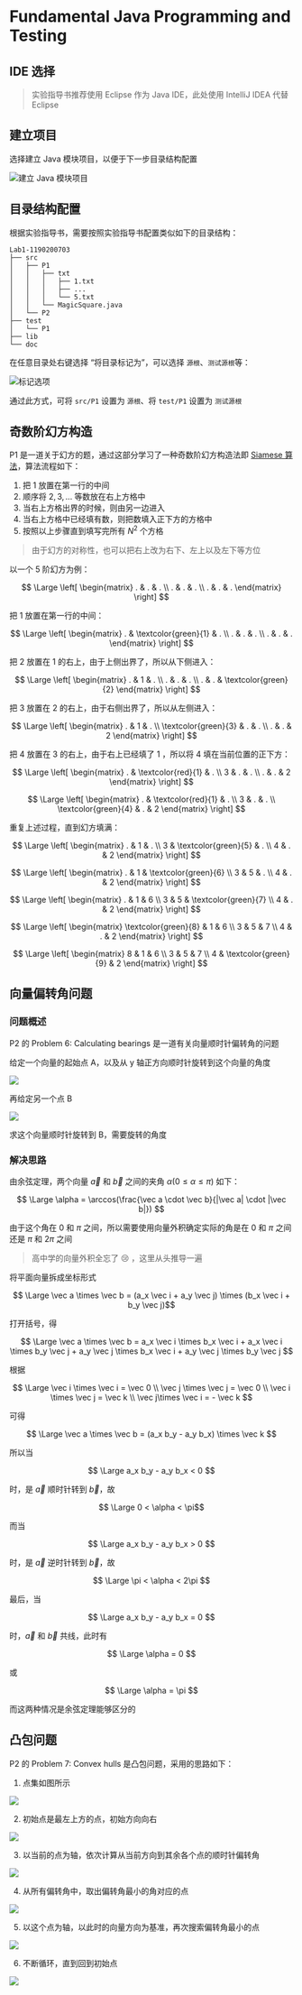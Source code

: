 # Fundamental Java Programming and Testing

## IDE 选择

> 实验指导书推荐使用 Eclipse 作为 Java IDE，此处使用 IntelliJ IDEA 代替 Eclipse

## 建立项目

选择建立 Java 模块项目，以便于下一步目录结构配置

![建立 Java 模块项目](images/lab1_new_project.jpg)

## 目录结构配置

根据实验指导书，需要按照实验指导书配置类似如下的目录结构：

```
Lab1-1190200703
├── src
│   ├── P1
│   │   ├── txt
│   │   │   ├── 1.txt
│   │   │   ├── ...
│   │   │   └── 5.txt
│   │   └── MagicSquare.java
│   └── P2
├── test
│   └── P1
├── lib
└── doc
```

在任意目录处右键选择 “将目录标记为”，可以选择 `源根`、`测试源根`等：

![标记选项](images/lab1_mark_dir_as.jpg)

通过此方式，可将 `src/P1` 设置为 `源根`、将 `test/P1` 设置为 `测试源根`

## 奇数阶幻方构造

P1
是一道关于幻方的题，通过这部分学习了一种奇数阶幻方构造法即 [Siamese 算法](https://zh.wikipedia.org/wiki/%E5%B9%BB%E6%96%B9#%E5%A5%87%E6%95%B0%E9%98%B6%E5%B9%BB%E6%96%B9%E6%9E%84%E9%80%A0%E6%B3%95)，算法流程如下：

1. 把 $1$ 放置在第一行的中间
2. 顺序将 $2, 3, ...$ 等数放在右上方格中
3. 当右上方格出界的时候，则由另一边进入
4. 当右上方格中已经填有数，则把数填入正下方的方格中
5. 按照以上步骤直到填写完所有 $N^{2}$ 个方格

> 由于幻方的对称性，也可以把右上改为右下、左上以及左下等方位

以一个 $5$ 阶幻方为例：

$$ \Large \left[
\begin{matrix} . & . & . \\ . & . & . \\ . & . & . \end{matrix} \right]
$$

把 $1$ 放置在第一行的中间：

$$ \Large \left[
\begin{matrix} . & \textcolor{green}{1} & . \\ . & . & . \\ . & . & . \end{matrix} \right]
$$

把 $2$ 放置在 $1$ 的右上，由于上侧出界了，所以从下侧进入：

$$ \Large \left[
\begin{matrix} . & 1 & . \\ . & . & . \\ . & . & \textcolor{green}{2} \end{matrix} \right]
$$

把 $3$ 放置在 $2$ 的右上，由于右侧出界了，所以从左侧进入：

$$ \Large \left[
\begin{matrix} . & 1 & . \\ \textcolor{green}{3} & . & . \\ . & . & 2 \end{matrix} \right]
$$

把 $4$ 放置在 $3$ 的右上，由于右上已经填了 $1$ ，所以将 $4$ 填在当前位置的正下方：

$$ \Large \left[
\begin{matrix} . & \textcolor{red}{1} & . \\ 3 & . & . \\ . & . & 2 \end{matrix} \right]
$$

$$ \Large \left[
\begin{matrix} . & \textcolor{red}{1} & . \\ 3 & . & . \\ \textcolor{green}{4} & . & 2 \end{matrix} \right]
$$

重复上述过程，直到幻方填满：

$$ \Large \left[
\begin{matrix} . & 1 & . \\ 3 & \textcolor{green}{5} & . \\ 4 & . & 2 \end{matrix} \right]
$$

$$ \Large \left[
\begin{matrix} . & 1 & \textcolor{green}{6} \\ 3 & 5 & . \\ 4 & . & 2 \end{matrix} \right]
$$

$$ \Large \left[
\begin{matrix} . & 1 & 6 \\ 3 & 5 & \textcolor{green}{7} \\ 4 & . & 2 \end{matrix} \right]
$$

$$ \Large \left[
\begin{matrix} \textcolor{green}{8} & 1 & 6 \\ 3 & 5 & 7 \\ 4 & . & 2 \end{matrix} \right]
$$

$$ \Large \left[
\begin{matrix} 8 & 1 & 6 \\ 3 & 5 & 7 \\ 4 & \textcolor{green}{9} & 2 \end{matrix} \right]
$$

## 向量偏转角问题

### 问题概述

P2 的 Problem 6: Calculating bearings 是一道有关向量顺时针偏转角的问题

给定一个向量的起始点 A，以及从 y 轴正方向顺时针旋转到这个向量的角度

![](images/lab1_bearing_point_A.png)

再给定另一个点 B

![](images/lab1_bearing_point_AB.png)

求这个向量顺时针旋转到 B，需要旋转的角度

### 解决思路

由余弦定理，两个向量 $\vec a$ 和 $\vec b$ 之间的夹角 $\alpha (0 \le \alpha \le \pi)$ 如下：

$$ \Large \alpha = \arccos(\frac{\vec a \cdot \vec b}{|\vec a| \cdot |\vec b|}) $$

由于这个角在 $0$ 和 $\pi$ 之间，所以需要使用向量外积确定实际的角是在 $0$ 和 $\pi$ 之间还是 $\pi$ 和 $2\pi$ 之间

> 高中学的向量外积全忘了 :cry: ，这里从头推导一遍

将平面向量拆成坐标形式

$$ \Large \vec a \times \vec b = (a_x \vec i + a_y \vec j) \times (b_x \vec i + b_y \vec j)$$

打开括号，得

$$ \Large \vec a \times \vec b = a_x \vec i \times b_x \vec i + a_x \vec i \times b_y \vec j + a_y \vec j \times b_x
\vec i + a_y \vec j \times b_y \vec j $$

根据

$$ \Large \vec i \times \vec i = \vec 0 \\ \vec j \times \vec j = \vec 0 \\ \vec i \times \vec j = \vec k \\ \vec
j\times \vec i = - \vec k $$

可得

$$ \Large \vec a \times \vec b = (a_x b_y - a_y b_x) \times \vec k $$

所以当

$$ \Large a_x b_y - a_y b_x < 0 $$

时，是 $\vec a$ 顺时针转到 $\vec b$，故

$$ \Large 0 < \alpha < \pi$$

而当

$$ \Large a_x b_y - a_y b_x > 0 $$

时，是 $\vec a$ 逆时针转到 $\vec b$，故

$$ \Large \pi < \alpha < 2\pi $$

最后，当

$$ \Large a_x b_y - a_y b_x = 0 $$

时，$\vec a$ 和 $\vec b$ 共线，此时有

$$ \Large \alpha = 0 $$

或

$$ \Large \alpha = \pi $$

而这两种情况是余弦定理能够区分的

## 凸包问题

P2 的 Problem 7: Convex hulls 是凸包问题，采用的思路如下：

1. 点集如图所示

![](images/lab1_convexhulls_init.png)

2. 初始点是最左上方的点，初始方向向右

![](images/lab1_convexhulls_first_point.png)

3. 以当前的点为轴，依次计算从当前方向到其余各个点的顺时针偏转角

![](images/lab1_convexhulls_first_point_calc_bearing.png)

4. 从所有偏转角中，取出偏转角最小的角对应的点

![](images/lab1_convexhulls_first_point_choose_next.png)

5. 以这个点为轴，以此时的向量方向为基准，再次搜索偏转角最小的点

![](images/lab1_convexhulls_second_point.png)

6. 不断循环，直到回到初始点

![](images/lab1_convexhulls_result.png)

